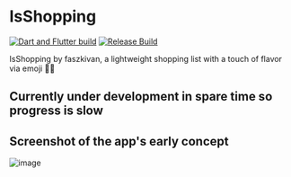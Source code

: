 # IsShopping

[![Dart and Flutter build](https://github.com/Fasz-kivan/IsShopping/actions/workflows/dart.yml/badge.svg)](https://github.com/Fasz-kivan/IsShopping/actions/workflows/dart.yml)
[![Release Build](https://github.com/Fasz-kivan/IsShopping/actions/workflows/dart.yml/badge.svg)](https://github.com/Fasz-kivan/IsShopping/actions/workflows/release_apk.yml)

IsShopping by faszkivan, a lightweight shopping list with a touch of flavor via emoji 🍕😊

## Currently under development in spare time so progress is slow

## Screenshot of the app's early concept

![image](https://github.com/Fasz-kivan/IsShopping/assets/55391231/8e4e7116-8b6e-4e22-9d52-95f7f1939804)


